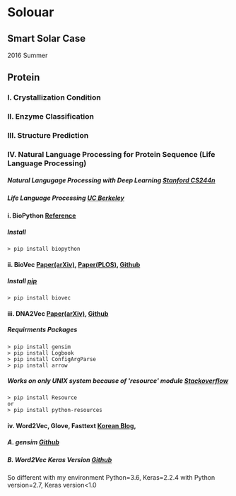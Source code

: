 # Solouar
## Smart Solar Case
2016 Summer

## Protein
### I. Crystallization Condition

### II. Enzyme Classification

### III. Structure Prediction

### IV. Natural Language Processing for Protein Sequence (Life Language Processing)
##### Natural Langugage Processing with Deep Learning [Stanford CS244n](http://web.stanford.edu/class/cs224n/)
##### Life Language Processing [UC Berkeley](https://llp.berkeley.edu/)
#### i. BioPython [Reference](https://biopython.org/wiki/Download)
##### Install
```
> pip install biopython
```
#### ii. BioVec [Paper(arXiv)](https://arxiv.org/abs/1503.05140), [Paper(PLOS)](https://journals.plos.org/plosone/article?id=10.1371/journal.pone.0141287), [Github](https://github.com/kyu999/biovec)

##### Install [pip](https://pypi.org/project/biovec/)
```
> pip install biovec
```
#### iii. DNA2Vec [Paper(arXiv)](https://arxiv.org/abs/1701.06279), [Github](https://github.com/pnpnpn/dna2vec)
##### Requirments Packages
```
> pip install gensim
> pip install Logbook
> pip install ConfigArgParse
> pip install arrow
```
##### Works on only UNIX system because of 'resource' module [Stackoverflow](https://stackoverflow.com/questions/49232580/how-to-import-resource-module)
```
> pip install Resource
or
> pip install python-resources
```

#### iv. Word2Vec, Glove, Fasttext [Korean Blog](https://ratsgo.github.io/from%20frequency%20to%20semantics/2017/03/11/embedding/),
##### A. gensim [Github](https://github.com/RaRe-Technologies/gensim)

##### B. Word2Vec Keras Version [Github](https://github.com/niitsuma/word2vec-keras-in-gensim)
So different with my environment Python=3.6, Keras=2.2.4 with Python version=2.7, Keras version<1.0
